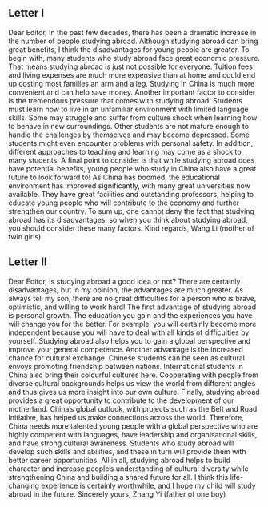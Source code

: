 ## Letter Ⅰ
Dear Editor,
In the past few decades, there has been a dramatic increase in the number of people studying abroad. Although studying abroad can bring great benefits, I think the disadvantages for young people are greater.
To begin with, many students who study abroad face great economic pressure. That means studying abroad is just not possible for everyone. Tuition fees and living expenses are much more expensive than at home and could end up costing most families an arm and a leg. Studying in China is much more convenient and can help save money.
Another important factor to consider is the tremendous pressure that comes with studying abroad. Students must learn how to live in an unfamiliar environment with limited language skills. Some may struggle and suffer from culture shock when learning how to behave in new surroundings. Other students are not mature enough to handle the challenges by themselves and may become depressed. Some students might even encounter problems with personal safety. In addition, different approaches to teaching and learning may come as a shock to many students.
A final point to consider is that while studying abroad does have potential benefits, young people who study in China also have a great future to look forward to! As China has boomed, the educational environment has improved significantly, with many great universities now available. They have great facilities and outstanding professors, helping to educate young people who will contribute to the economy and further strengthen our country.
To sum up, one cannot deny the fact that studying abroad has its disadvantages, so when you think about studying abroad, you should consider these many factors.
Kind regards,
Wang Li (mother of twin girls)

## Letter Ⅱ
Dear Editor,
Is studying abroad a good idea or not? There are certainly disadvantages, but in my opinion, the advantages are much greater. As I always tell my son, there are no great difficulties for a person who is brave, optimistic, and willing to work hard!
The first advantage of studying abroad is personal growth. The education you gain and the experiences you have will change you for the better. For example, you will certainly become more independent because you will have to deal with all kinds of difficulties by yourself. Studying abroad also helps you to gain a global perspective and improve your general competence.
Another advantage is the increased chance for cultural exchange. Chinese students can be seen as cultural envoys promoting friendship between nations. International students in China also bring their colourful cultures here. Cooperating with people from diverse cultural backgrounds helps us view the world from different angles and thus gives us more insight into our own culture.
Finally, studying abroad provides a great opportunity to contribute to the development of our motherland. China’s global outlook, with projects such as the Belt and Road Initiative, has helped us make connections across the world. Therefore, China needs more talented young people with a global perspective who are highly competent with languages, have leadership and organisational skills, and have strong cultural awareness. Students who study abroad will develop such skills and abilities, and these in turn will provide them with better career opportunities.
All in all, studying abroad helps to build character and increase people’s understanding of cultural diversity while strengthening China and building a shared future for all. I think this life-changing experience is certainly worthwhile, and I hope my child will study abroad in the future.
Sincerely yours,
Zhang Yi (father of one boy)